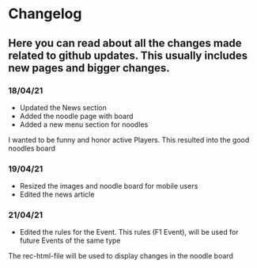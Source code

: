 # Changelog 
## Here you can read about all the changes made related to github updates. This usually includes new pages and bigger changes.

### 18/04/21
- Updated the News section
- Added the noodle page with board
- Added a new menu section for noodles

I wanted to be funny and honor active Players. This resulted into the good noodles board

### 19/04/21
- Resized the images and noodle board for mobile users
- Edited the news article

### 21/04/21
- Edited the rules for the Event. This rules (F1 Event), will be used for future Events of the same type

The rec-html-file will be used to display changes in the noodle board
